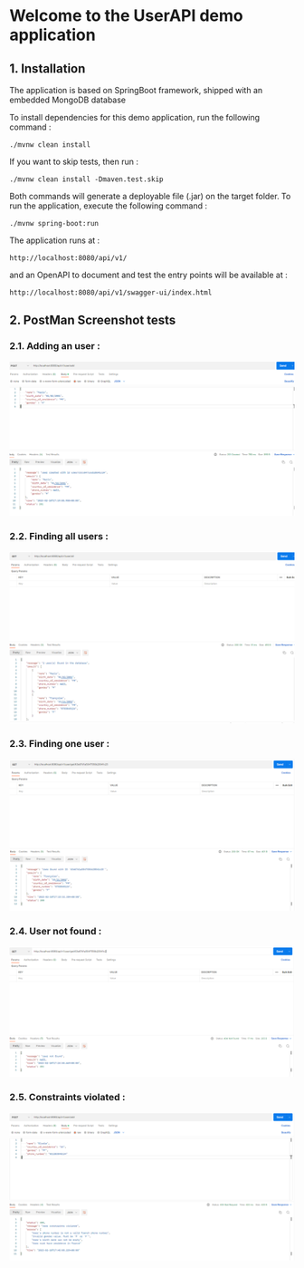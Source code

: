 # Welcome to the UserAPI demo application

## 1. Installation

The application is based on SpringBoot framework, shipped with an embedded MongoDB database

To install dependencies for this demo application, run the following command : 

```
./mvnw clean install
```
If you want to skip tests, then run :

```
./mvnw clean install -Dmaven.test.skip
```

Both commands will generate a deployable file (.jar) on the target folder. 
To run the application, execute the following command :  

```
./mvnw spring-boot:run
```

The application runs at : 

```
http://localhost:8080/api/v1/
```

and an OpenAPI to document and test the entry points will be available at : 
```
http://localhost:8080/api/v1/swagger-ui/index.html
```

## 2. PostMan Screenshot tests

### 2.1. Adding an user :

![Add user](images/postman_add.png)


### 2.2. Finding all users :

![Find all users](images/find_all.png)


### 2.3. Finding one user :

![Find one user](images/find_one.png)

### 2.4. User not found :

![User not found](images/user_not_found.png)

### 2.5. Constraints violated :

![Contraints violated](images/contraints_violated.png)



